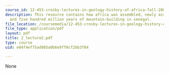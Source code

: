 ```yaml
---
course_id: 12-453-crosby-lectures-in-geology-history-of-africa-fall-2005
description: This resource contains how africa was assembled, newly assembled gondwana,
  and five hundred million years of mountain-building in senegal.
file_location: /coursemedia/12-453-crosby-lectures-in-geology-history-of-africa-fall-2005/e04f4ef75ad985a0b6e9ff0cf2bb3f84_2_lecture2.pdf
file_type: application/pdf
layout: pdf
title: 2_lecture2.pdf
type: course
uid: e04f4ef75ad985a0b6e9ff0cf2bb3f84

---
```

None